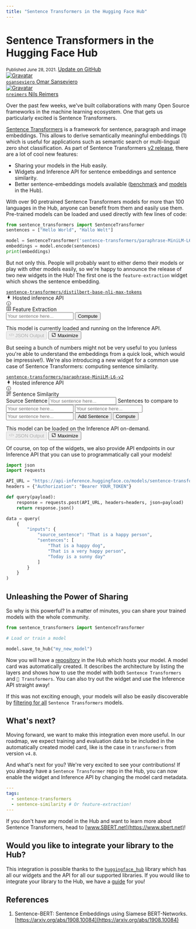 ```yaml
---
title: "Sentence Transformers in the Hugging Face Hub"
---
```


<h1>
    Sentence Transformers in the Hugging Face Hub
</h1>

<div class="blog-metadata">
    <small>Published June 28, 2021.</small>
    <a target="_blank" class="btn no-underline text-sm mb-5 font-sans" href="https://github.com/huggingface/blog/blob/main/sentence-transformers-in-the-hub.md">
        Update on GitHub
    </a>
</div>

<div class="author-card">
    <a href="/osanseviero">
        <img class="avatar avatar-user" src="https://aeiljuispo.cloudimg.io/v7/https://aeiljuispo.cloudimg.io/v7/https://s3.amazonaws.com/moonup/production/uploads/1622621035602-6032802e1f993496bc14d9e3.jpeg?w=200&h=200&f=face" title="Gravatar">
        <div class="bfc">
            <code>osanseviero</code>
            <span class="fullname">Omar Sanseviero</span>
        </div>
    </a>
    <a href="/nreimers">
        <img class="avatar avatar-user" src="https://aeiljuispo.cloudimg.io/v7/https://aeiljuispo.cloudimg.io/v7/https://aeiljuispo.cloudimg.io/v7/https://s3.amazonaws.com/moonup/production/uploads/1596792577829-5eff4688ff69163f6f59e66c.jpeg?w=200&h=200&f=face" title="Gravatar">
        <div class="bfc">
            <code>nreimers</code>
            <span class="fullname">Nils Reimers</span>
        </div>
    </a>
</div>

Over the past few weeks, we've built collaborations with many Open Source frameworks in the machine learning ecosystem. One that gets us particularly excited is Sentence Transformers.

[Sentence Transformers](https://github.com/UKPLab/sentence-transformers) is a framework for sentence, paragraph and image embeddings. This allows to derive semantically meaningful embeddings (1) which is useful for applications such as semantic search or multi-lingual zero shot classification. As part of Sentence Transformers [v2 release](https://github.com/UKPLab/sentence-transformers/releases/tag/v2.0.0), there are a lot of cool new features:

- Sharing your models in the Hub easily.
- Widgets and Inference API for sentence embeddings and sentence similarity.
- Better sentence-embeddings models available ([benchmark](https://www.sbert.net/docs/pretrained_models.html#sentence-embedding-models) and [models](https://huggingface.co/sentence-transformers) in the Hub).

With over 90 pretrained Sentence Transformers models for more than 100 languages in the Hub, anyone can benefit from them and easily use them. Pre-trained models can be loaded and used directly with few lines of code:

```python
from sentence_transformers import SentenceTransformer
sentences = ["Hello World", "Hallo Welt"]

model = SentenceTransformer('sentence-transformers/paraphrase-MiniLM-L6-v2')
embeddings = model.encode(sentences)
print(embeddings)
```

But not only this. People will probably want to either demo their models or play with other models easily, so we're happy to announce the release of two new widgets in the Hub! The first one is the `feature-extraction` widget which shows the sentence embedding.


<div><a class="text-xs block mb-3 text-gray-300" href="/sentence-transformers/distilbert-base-nli-max-tokens"><code>sentence-transformers/distilbert-base-nli-max-tokens</code></a> <div class="p-5 shadow-sm rounded-xl bg-white max-w-md"><div class="SVELTE_HYDRATER " data-props="{&quot;apiUrl&quot;:&quot;https://api-inference.huggingface.co&quot;,&quot;model&quot;:{&quot;author&quot;:&quot;sentence-transformers&quot;,&quot;autoArchitecture&quot;:&quot;AutoModel&quot;,&quot;branch&quot;:&quot;main&quot;,&quot;cardData&quot;:{&quot;pipeline_tag&quot;:&quot;feature-extraction&quot;,&quot;tags&quot;:[&quot;sentence-transformers&quot;,&quot;feature-extraction&quot;,&quot;sentence-similarity&quot;,&quot;transformers&quot;]},&quot;cardSource&quot;:true,&quot;config&quot;:{&quot;architectures&quot;:[&quot;DistilBertModel&quot;],&quot;model_type&quot;:&quot;distilbert&quot;},&quot;id&quot;:&quot;sentence-transformers/distilbert-base-nli-max-tokens&quot;,&quot;pipeline_tag&quot;:&quot;feature-extraction&quot;,&quot;library_name&quot;:&quot;sentence-transformers&quot;,&quot;mask_token&quot;:&quot;[MASK]&quot;,&quot;modelId&quot;:&quot;sentence-transformers/distilbert-base-nli-max-tokens&quot;,&quot;private&quot;:false,&quot;siblings&quot;:[{&quot;rfilename&quot;:&quot;.gitattributes&quot;},{&quot;rfilename&quot;:&quot;README.md&quot;},{&quot;rfilename&quot;:&quot;config.json&quot;},{&quot;rfilename&quot;:&quot;config_sentence_transformers.json&quot;},{&quot;rfilename&quot;:&quot;modules.json&quot;},{&quot;rfilename&quot;:&quot;pytorch_model.bin&quot;},{&quot;rfilename&quot;:&quot;sentence_bert_config.json&quot;},{&quot;rfilename&quot;:&quot;special_tokens_map.json&quot;},{&quot;rfilename&quot;:&quot;tokenizer.json&quot;},{&quot;rfilename&quot;:&quot;tokenizer_config.json&quot;},{&quot;rfilename&quot;:&quot;vocab.txt&quot;},{&quot;rfilename&quot;:&quot;1_Pooling/config.json&quot;}],&quot;tags&quot;:[&quot;pytorch&quot;,&quot;distilbert&quot;,&quot;arxiv:1908.10084&quot;,&quot;sentence-transformers&quot;,&quot;feature-extraction&quot;,&quot;sentence-similarity&quot;,&quot;transformers&quot;,&quot;pipeline_tag:feature-extraction&quot;],&quot;tag_objs&quot;:[{&quot;id&quot;:&quot;feature-extraction&quot;,&quot;label&quot;:&quot;Feature Extraction&quot;,&quot;type&quot;:&quot;pipeline_tag&quot;},{&quot;id&quot;:&quot;pytorch&quot;,&quot;label&quot;:&quot;PyTorch&quot;,&quot;type&quot;:&quot;library&quot;},{&quot;id&quot;:&quot;sentence-transformers&quot;,&quot;label&quot;:&quot;Sentence Transformers&quot;,&quot;type&quot;:&quot;library&quot;},{&quot;id&quot;:&quot;transformers&quot;,&quot;label&quot;:&quot;Transformers&quot;,&quot;type&quot;:&quot;library&quot;},{&quot;id&quot;:&quot;arxiv:1908.10084&quot;,&quot;label&quot;:&quot;arxiv:1908.10084&quot;,&quot;type&quot;:&quot;arxiv&quot;},{&quot;id&quot;:&quot;distilbert&quot;,&quot;label&quot;:&quot;distilbert&quot;,&quot;type&quot;:&quot;other&quot;},{&quot;id&quot;:&quot;sentence-similarity&quot;,&quot;label&quot;:&quot;sentence-similarity&quot;,&quot;type&quot;:&quot;other&quot;},{&quot;id&quot;:&quot;pipeline_tag:feature-extraction&quot;,&quot;label&quot;:&quot;pipeline_tag:feature-extraction&quot;,&quot;type&quot;:&quot;other&quot;}]},&quot;shouldUpdateUrl&quot;:true}" data-target="InferenceWidget"><div class="flex flex-col w-full max-w-full"> <div class="font-semibold flex items-center mb-2"><div class="text-lg flex items-center"><svg xmlns="http://www.w3.org/2000/svg" xmlns:xlink="http://www.w3.org/1999/xlink" aria-hidden="true" focusable="false" role="img" class="-ml-1 mr-1 text-yellow-500" width="1em" height="1em" preserveAspectRatio="xMidYMid meet" viewBox="0 0 24 24"><path d="M11 15H6l7-14v8h5l-7 14v-8z" fill="currentColor"></path></svg>
			Hosted inference API</div> <a target="_blank" href="/docs"><svg class="ml-1.5 text-sm text-gray-400 hover:text-black" xmlns="http://www.w3.org/2000/svg" xmlns:xlink="http://www.w3.org/1999/xlink" aria-hidden="true" focusable="false" role="img" width="1em" height="1em" preserveAspectRatio="xMidYMid meet" viewBox="0 0 32 32"><path d="M17 22v-8h-4v2h2v6h-3v2h8v-2h-3z" fill="currentColor"></path><path d="M16 8a1.5 1.5 0 1 0 1.5 1.5A1.5 1.5 0 0 0 16 8z" fill="currentColor"></path><path d="M16 30a14 14 0 1 1 14-14a14 14 0 0 1-14 14zm0-26a12 12 0 1 0 12 12A12 12 0 0 0 16 4z" fill="currentColor"></path></svg></a></div> <div class="flex items-center text-sm text-gray-500 mb-1.5"><div class="inline-flex items-center"><svg class="mr-1" xmlns="http://www.w3.org/2000/svg" xmlns:xlink="http://www.w3.org/1999/xlink" aria-hidden="true" fill="currentColor" focusable="false" role="img" width="1em" height="1em" preserveAspectRatio="xMidYMid meet" viewBox="0 0 32 32"><path d="M27 3H5a2 2 0 0 0-2 2v22a2 2 0 0 0 2 2h22a2 2 0 0 0 2-2V5a2 2 0 0 0-2-2zm0 2v4H5V5zm-10 6h10v7H17zm-2 7H5v-7h10zM5 20h10v7H5zm12 7v-7h10v7z"></path></svg> <span>Feature Extraction</span></div> <div class="ml-auto"></div></div> <form><div class="flex h-10"><input class="form-input-alt flex-1 rounded-r-none " placeholder="Your sentence here..." required="" type="text"> <button class="btn-widget w-24 h-10 px-5 rounded-l-none border-l-0 " type="submit">Compute</button></div></form> <div class="mt-1.5"><div class="text-gray-400 text-xs">This model is currently loaded and running on the Inference API.</div> </div>   <div class="mt-auto pt-4 flex items-center text-xs text-gray-500"><button class="flex items-center cursor-not-allowed text-gray-300" disabled=""><svg class="mr-1" xmlns="http://www.w3.org/2000/svg" xmlns:xlink="http://www.w3.org/1999/xlink" aria-hidden="true" focusable="false" role="img" width="1em" height="1em" preserveAspectRatio="xMidYMid meet" viewBox="0 0 32 32" style="transform: rotate(360deg);"><path d="M31 16l-7 7l-1.41-1.41L28.17 16l-5.58-5.59L24 9l7 7z" fill="currentColor"></path><path d="M1 16l7-7l1.41 1.41L3.83 16l5.58 5.59L8 23l-7-7z" fill="currentColor"></path><path d="M12.419 25.484L17.639 6l1.932.518L14.35 26z" fill="currentColor"></path></svg>
		JSON Output</button> <button class="flex items-center ml-auto"><svg class="mr-1" xmlns="http://www.w3.org/2000/svg" xmlns:xlink="http://www.w3.org/1999/xlink" aria-hidden="true" focusable="false" role="img" width="1em" height="1em" preserveAspectRatio="xMidYMid meet" viewBox="0 0 32 32"><path d="M22 16h2V8h-8v2h6v6z" fill="currentColor"></path><path d="M8 24h8v-2h-6v-6H8v8z" fill="currentColor"></path><path d="M26 28H6a2.002 2.002 0 0 1-2-2V6a2.002 2.002 0 0 1 2-2h20a2.002 2.002 0 0 1 2 2v20a2.002 2.002 0 0 1-2 2zM6 6v20h20.001L26 6z" fill="currentColor"></path></svg>
		Maximize</button></div> </div></div></div>

But seeing a bunch of numbers might not be very useful to you (unless you're able to understand the embeddings from a quick look, which would be impressive!). We're also introducing a new widget for a common use case of Sentence Transformers: computing sentence similarity.

<!-- Hackiest hack ever for the draft -->
<div><a class="text-xs block mb-3 text-gray-300" href="/sentence-transformers/paraphrase-MiniLM-L6-v2"><code>sentence-transformers/paraphrase-MiniLM-L6-v2</code></a>
					<div class="p-5 shadow-sm rounded-xl bg-white max-w-md"><div class="SVELTE_HYDRATER " data-props="{&quot;apiUrl&quot;:&quot;https://api-inference.huggingface.co&quot;,&quot;model&quot;:{&quot;author&quot;:&quot;sentence-transformers&quot;,&quot;autoArchitecture&quot;:&quot;AutoModel&quot;,&quot;branch&quot;:&quot;main&quot;,&quot;cardData&quot;:{&quot;tags&quot;:[&quot;sentence-transformers&quot;,&quot;sentence-similarity&quot;]},&quot;cardSource&quot;:true,&quot;config&quot;:{&quot;architectures&quot;:[&quot;RobertaModel&quot;],&quot;model_type&quot;:&quot;roberta&quot;},&quot;pipeline_tag&quot;:&quot;sentence-similarity&quot;,&quot;library_name&quot;:&quot;sentence-transformers&quot;,&quot;mask_token&quot;:&quot;<mask>&quot;,&quot;modelId&quot;:&quot;sentence-transformers/paraphrase-MiniLM-L6-v2&quot;,&quot;private&quot;:false,&quot;tags&quot;:[&quot;pytorch&quot;,&quot;jax&quot;,&quot;roberta&quot;,&quot;sentence-transformers&quot;,&quot;sentence-similarity&quot;],&quot;tag_objs&quot;:[{&quot;id&quot;:&quot;sentence-similarity&quot;,&quot;label&quot;:&quot;Sentence Similarity&quot;,&quot;type&quot;:&quot;pipeline_tag&quot;},{&quot;id&quot;:&quot;pytorch&quot;,&quot;label&quot;:&quot;PyTorch&quot;,&quot;type&quot;:&quot;library&quot;},{&quot;id&quot;:&quot;jax&quot;,&quot;label&quot;:&quot;JAX&quot;,&quot;type&quot;:&quot;library&quot;},{&quot;id&quot;:&quot;sentence-transformers&quot;,&quot;label&quot;:&quot;Sentence Transformers&quot;,&quot;type&quot;:&quot;library&quot;},{&quot;id&quot;:&quot;roberta&quot;,&quot;label&quot;:&quot;roberta&quot;,&quot;type&quot;:&quot;other&quot;}],&quot;widgetData&quot;:[{&quot;source_sentence&quot;:&quot;That is a happy person&quot;,&quot;sentences&quot;:[&quot;That is a happy dog&quot;,&quot;That is a very happy person&quot;,&quot;Today is a sunny day&quot;]}]},&quot;shouldUpdateUrl&quot;:false}" data-target="InferenceWidget"><div class="flex flex-col w-full max-w-full
	"> <div class="font-semibold flex items-center mb-2"><div class="text-lg flex items-center"><svg xmlns="http://www.w3.org/2000/svg" xmlns:xlink="http://www.w3.org/1999/xlink" aria-hidden="true" focusable="false" role="img" class="-ml-1 mr-1 text-yellow-500" width="1em" height="1em" preserveAspectRatio="xMidYMid meet" viewBox="0 0 24 24"><path d="M11 15H6l7-14v8h5l-7 14v-8z" fill="currentColor"></path></svg>
			Hosted inference API</div> <a target="_blank" href="/docs"><svg class="ml-1.5 text-sm text-gray-400 hover:text-black" xmlns="http://www.w3.org/2000/svg" xmlns:xlink="http://www.w3.org/1999/xlink" aria-hidden="true" focusable="false" role="img" width="1em" height="1em" preserveAspectRatio="xMidYMid meet" viewBox="0 0 32 32"><path d="M17 22v-8h-4v2h2v6h-3v2h8v-2h-3z" fill="currentColor"></path><path d="M16 8a1.5 1.5 0 1 0 1.5 1.5A1.5 1.5 0 0 0 16 8z" fill="currentColor"></path><path d="M16 30a14 14 0 1 1 14-14a14 14 0 0 1-14 14zm0-26a12 12 0 1 0 12 12A12 12 0 0 0 16 4z" fill="currentColor"></path></svg></a></div> <div class="flex items-center text-sm text-gray-500 mb-1.5"><div class="inline-flex items-center"><svg class="mr-1" xmlns="http://www.w3.org/2000/svg" xmlns:xlink="http://www.w3.org/1999/xlink" aria-hidden="true" fill="currentColor" focusable="false" role="img" width="1em" height="1em" preserveAspectRatio="xMidYMid meet" viewBox="0 0 32 32"><path d="M30 15H17V2h-2v13H2v2h13v13h2V17h13v-2z"></path><path d="M25.586 20L27 21.414L23.414 25L27 28.586L25.586 30l-5-5l5-5z"></path><path d="M11 30H3a1 1 0 0 1-.894-1.447l4-8a1.041 1.041 0 0 1 1.789 0l4 8A1 1 0 0 1 11 30zm-6.382-2h4.764L7 23.236z"></path><path d="M28 12h-6a2.002 2.002 0 0 1-2-2V4a2.002 2.002 0 0 1 2-2h6a2.002 2.002 0 0 1 2 2v6a2.002 2.002 0 0 1-2 2zm-6-8v6h6.001L28 4z"></path><path d="M7 12a5 5 0 1 1 5-5a5.006 5.006 0 0 1-5 5zm0-8a3 3 0 1 0 3 3a3.003 3.003 0 0 0-3-3z"></path></svg> <span>Sentence Similarity</span></div> <div class="ml-auto"></div></div> <form class="flex flex-col space-y-2"><label class="block "> <span class="text-sm text-gray-500">Source Sentence</span> <input class="mt-1.5 form-input-alt block w-full " placeholder="Your sentence here..." type="text"></label> <label class="block "> <span class="text-sm text-gray-500">Sentences to compare to</span> <input class="mt-1.5 form-input-alt block w-full " placeholder="Your sentence here..." type="text"></label> <label class="block ">  <input class=" form-input-alt block w-full " placeholder="Your sentence here..." type="text"></label><label class="block ">  <input class=" form-input-alt block w-full " placeholder="Your sentence here..." type="text"></label> <button class="btn-widget w-full h-10 px-5" type="submit">Add Sentence</button> <button class="btn-widget w-24 h-10 px-5 " type="submit">Compute</button></form> <div class="mt-1.5"><div class="text-gray-400 text-xs">This model can be loaded on the Inference API on-demand.</div> </div>   <div class="mt-auto pt-4 flex items-center text-xs text-gray-500"><button class="flex items-center cursor-not-allowed text-gray-300" disabled=""><svg class="mr-1" xmlns="http://www.w3.org/2000/svg" xmlns:xlink="http://www.w3.org/1999/xlink" aria-hidden="true" focusable="false" role="img" width="1em" height="1em" preserveAspectRatio="xMidYMid meet" viewBox="0 0 32 32" style="transform: rotate(360deg);"><path d="M31 16l-7 7l-1.41-1.41L28.17 16l-5.58-5.59L24 9l7 7z" fill="currentColor"></path><path d="M1 16l7-7l1.41 1.41L3.83 16l5.58 5.59L8 23l-7-7z" fill="currentColor"></path><path d="M12.419 25.484L17.639 6l1.932.518L14.35 26z" fill="currentColor"></path></svg>
		JSON Output</button> <button class="flex items-center ml-auto"><svg class="mr-1" xmlns="http://www.w3.org/2000/svg" xmlns:xlink="http://www.w3.org/1999/xlink" aria-hidden="true" focusable="false" role="img" width="1em" height="1em" preserveAspectRatio="xMidYMid meet" viewBox="0 0 32 32"><path d="M22 16h2V8h-8v2h6v6z" fill="currentColor"></path><path d="M8 24h8v-2h-6v-6H8v8z" fill="currentColor"></path><path d="M26 28H6a2.002 2.002 0 0 1-2-2V6a2.002 2.002 0 0 1 2-2h20a2.002 2.002 0 0 1 2 2v20a2.002 2.002 0 0 1-2 2zM6 6v20h20.001L26 6z" fill="currentColor"></path></svg>
		Maximize</button></div> </div></div></div>
				</div>

Of course, on top of the widgets, we also provide API endpoints in our Inference API that you can use to programmatically call your models!

```python
import json
import requests

API_URL = "https://api-inference.huggingface.co/models/sentence-transformers/paraphrase-MiniLM-L6-v2"
headers = {"Authorization": "Bearer YOUR_TOKEN"}

def query(payload):
	response = requests.post(API_URL, headers=headers, json=payload)
	return response.json()

data = query(
	{
		"inputs": {
			"source_sentence": "That is a happy person",
			"sentences": [
				"That is a happy dog",
				"That is a very happy person",
				"Today is a sunny day"
			]
		}
	}
)
```

## Unleashing the Power of Sharing

So why is this powerful? In a matter of minutes, you can share your trained models with the whole community.

```python
from sentence_transformers import SentenceTransformer

# Load or train a model

model.save_to_hub("my_new_model")
```

Now you will have a [repository](https://huggingface.co/osanseviero/my_new_model) in the Hub which hosts your model. A model card was automatically created. It describes the architecture by listing the layers and shows how to use the model with both `Sentence Transformers` and `🤗 Transformers`. You can also try out the widget and use the Inference API straight away!

If this was not exciting enough, your models will also be easily discoverable by [filtering for all](https://huggingface.co/models?filter=sentence-transformers) `Sentence Transformers` models.

## What's next?

Moving forward, we want to make this integration even more useful. In our roadmap, we expect training and evaluation data to be included in the automatically created model card, like is the case in `transformers` from version `v4.8`.

And what's next for you? We're very excited to see your contributions! If you already have a `Sentence Transformer` repo in the Hub, you can now enable the widget and Inference API by changing the model card metadata.

```yaml
---
tags:
  - sentence-transformers
  - sentence-similarity # Or feature-extraction!
---
```

If you don't have any model in the Hub and want to learn more about Sentence Transformers, head to [www.SBERT.net](https://www.sbert.net)!

## Would you like to integrate your library to the Hub?

This integration is possible thanks to the [`huggingface_hub`](https://github.com/huggingface/huggingface_hub) library which has all our widgets and the API for all our supported libraries. If you would like to integrate your library to the Hub, we have a [guide](https://huggingface.co/docs/hub/adding-a-library) for you!

## References

1. Sentence-BERT: Sentence Embeddings using Siamese BERT-Networks. [https://arxiv.org/abs/1908.10084](https://arxiv.org/abs/1908.10084)
